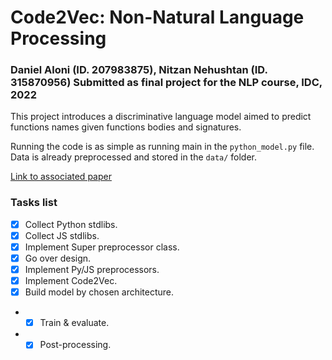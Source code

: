 # Code2Vec: Non-Natural Language Processing

### Daniel Aloni (ID. 207983875), Nitzan Nehushtan (ID. 315870956) Submitted as final project for the NLP course, IDC, 2022

This project introduces a discriminative language model aimed to predict functions names given functions bodies and signatures.

Running the code is as simple as running main in the `python_model.py` file. Data is already preprocessed and stored in the `data/` folder.

[Link to associated paper](https://drive.google.com/file/d/1FJF0chzvxk4qHbRRJinoyHnF-JE8FOWq/view?usp=sharing)

### Tasks list
- [x] Collect Python stdlibs.
- [x] Collect JS stdlibs.
- [x] Implement Super preprocessor class.
- [x] Go over design.
- [x] Implement Py/JS preprocessors.
- [x] Implement Code2Vec.
- [x] Build model by chosen architecture.
- - [x] Train & evaluate.
- - [x] Post-processing.
